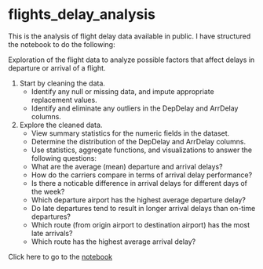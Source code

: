 # flights_delay_analysis
This is the analysis of flight delay data available in public. I have structured the notebook to do the following:

Exploration of the flight data to analyze possible factors that affect delays in departure or arrival of a flight.

1. Start by cleaning the data.
	- Identify any null or missing data, and impute appropriate replacement values.
	- Identify and eliminate any outliers in the DepDelay and ArrDelay columns.
2. Explore the cleaned data.
	- View summary statistics for the numeric fields in the dataset.
	- Determine the distribution of the DepDelay and ArrDelay columns.
	- Use statistics, aggregate functions, and visualizations to answer the following questions:
	- What are the average (mean) departure and arrival delays?
	- How do the carriers compare in terms of arrival delay performance?
	- Is there a noticable difference in arrival delays for different days of the week?
	- Which departure airport has the highest average departure delay?
	- Do late departures tend to result in longer arrival delays than on-time departures?
	- Which route (from origin airport to destination airport) has the most late arrivals?
	- Which route has the highest average arrival delay?

Click here to go to the [notebook](flights.ipynb)

